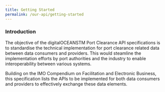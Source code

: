 ```yaml
---
title: Getting Started
permalink: /our-api/getting-started
---
```

<h3><strong>Introduction</strong></h3>

The objective of the digitalOCEANSTM Port Clearance API specifications is to standardise the technical implementation for port clearance related data between data consumers and providers. This would steamline the implementation efforts by port authorities and the industry to enable interoperability between various systems.

Building on the IMO Compendium on Facilitation and Electronic Business, this specification lists the APIs to be implemented for both data consumers and providers to effectively exchange these data elements.